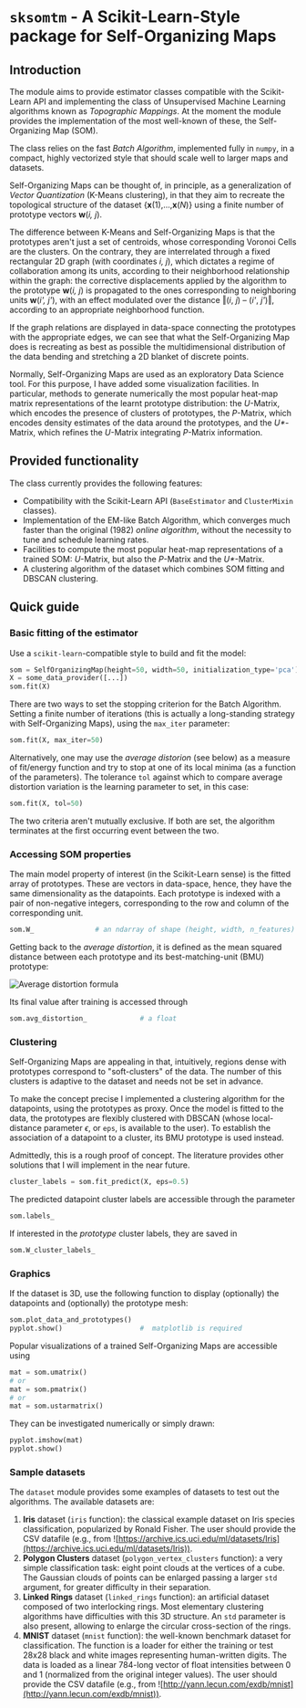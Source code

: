 # `sksomtm` - A Scikit-Learn-Style package for Self-Organizing Maps

## Introduction

The module aims to provide estimator classes compatible with the Scikit-Learn API and implementing the class of Unsupervised Machine Learning algorithms known as *Topographic Mappings*. At the moment the module provides the implementation of the most well-known of these, the Self-Organizing Map (SOM).

The class relies on the fast *Batch Algorithm*, implemented fully in `numpy`, in a compact, highly vectorized style that should scale well to larger maps and datasets.

Self-Organizing Maps can be thought of, in principle, as a generalization of *Vector Quantization* (K-Means clustering), in that they aim to recreate the topological structure of the dataset {**x**(1),...,**x**(*N*)} using a finite number of prototype vectors **w**(*i, j*).

The difference between K-Means and Self-Organizing Maps is that the prototypes aren't just a set of centroids, whose corresponding Voronoi Cells are the clusters. On the contrary, they are interrelated through a fixed rectangular 2D graph (with coordinates *i, j*), which dictates a regime of collaboration among its units, according to their neighborhood relationship within the graph: the corrective displacements applied by the algorithm to the prototype **w**(*i, j*) is propagated to the ones corresponding to neighboring units **w**(*i\', j\'*), with an effect modulated over the distance ‖(*i*, *j*) – (*i\'*, *j\'*)‖, according to an appropriate neighborhood function.

If the graph relations are displayed in data-space connecting the prototypes with the appropriate edges, we can see that what the Self-Organizing Map does is recreating as best as possible the multidimensional distribution of the data bending and stretching a 2D blanket of discrete points.

Normally, Self-Organizing Maps are used as an exploratory Data Science tool. For this purpose, I have added some visualization facilities. In particular, methods to generate numerically the most popular heat-map matrix representations of the learnt prototype distribution: the *U*-Matrix, which encodes the presence of clusters of prototypes, the *P*-Matrix, which encodes density estimates of the data around the prototypes, and the *U\**-Matrix, which refines the *U*-Matrix integrating *P*-Matrix information.

## Provided functionality

The class currently provides the following features:

* Compatibility with the Scikit-Learn API (`BaseEstimator` and `ClusterMixin` classes).
* Implementation of the EM-like Batch Algorithm, which converges much faster than the original (1982) *online algorithm*, without the necessity to tune and schedule learning rates.
* Facilities to compute the most popular heat-map representations of a trained SOM: *U*-Matrix, but also the *P*-Matrix and the *U\**-Matrix.
* A clustering algorithm of the dataset which combines SOM fitting and DBSCAN clustering.

## Quick guide

### Basic fitting of the estimator

Use a `scikit-learn`-compatible style to build and fit the model:

```python
som = SelfOrganizingMap(height=50, width=50, initialization_type='pca')
X = some_data_provider([...])
som.fit(X)
```

There are two ways to set the stopping criterion for the Batch Algorithm. Setting a finite number of iterations (this is actually a long-standing strategy with Self-Organizing Maps), using the `max_iter` parameter:

```python
som.fit(X, max_iter=50)
```

Alternatively, one may use the *average distorion* (see below) as a measure of fit/energy function and try to stop at one of its local minima (as a function of the parameters). The tolerance `tol` against which to compare  average distortion variation is the learning parameter to set, in this case:

```python
som.fit(X, tol=50)
```

The two criteria aren't mutually exclusive. If both are set, the algorithm terminates at the first occurring event between the two.

### Accessing SOM properties

The main model property of interest (in the Scikit-Learn sense) is the fitted array of prototypes. These are vectors in data-space, hence, they have the same dimensionality as the datapoints. Each prototype is indexed with a pair of non-negative integers, corresponding to the row and column of the corresponding unit.

```python
som.W_               # an ndarray of shape (height, width, n_features)
```

Getting back to the *average distortion*, it is defined as the mean squared distance between each prototype and its best-matching-unit (BMU) prototype:

![](https://render.githubusercontent.com/render/math?math=\overline{D^2}=\frac{1}{N}\sum_{n=1}^{N}\Vert\boldsymbol{x}_{n}-\boldsymbol{w}_{\mathrm{BMU}(\boldsymbol{x}_{n})}\Vert^2 "Average distortion formula")

Its final value after training is accessed through

```python
som.avg_distortion_             # a float
```

### Clustering

Self-Organizing Maps are appealing in that, intuitively, regions dense with prototypes correspond to "soft-clusters" of the data. The number of this clusters is adaptive to the dataset and needs not be set in advance.

To make the concept precise I implemented a clustering algorithm for the datapoints, using the prototypes as proxy. Once the model is fitted to the data, the prototypes are flexibly clustered with DBSCAN (whose local-distance parameter $\epsilon$, or `eps`, is available to the user). To establish the association of a datapoint to a cluster, its BMU prototype is used instead.

Admittedly, this is a rough proof of concept. The literature provides other solutions that I will implement in the near future.

```python
cluster_labels = som.fit_predict(X, eps=0.5)
```

The predicted datapoint cluster labels are accessible through the parameter

```python
som.labels_
```

If interested in the *prototype* cluster labels, they are saved in 

```python
som.W_cluster_labels_
```

### Graphics

If the dataset is 3D, use the following function to display (optionally) the datapoints and (optionally) the prototype mesh:

```python
som.plot_data_and_prototypes()
pyplot.show()                   #  matplotlib is required
```

Popular visualizations of a trained Self-Organizing Maps are accessible using

```python
mat = som.umatrix()
# or
mat = som.pmatrix()
# or
mat = som.ustarmatrix()
```

They can be investigated numerically or simply drawn:

```python
pyplot.imshow(mat)
pyplot.show()
```

### Sample datasets

The `dataset` module provides some examples of datasets to test out the algorithms. The available datasets are:

1. **Iris** dataset (`iris` function): the classical example dataset on Iris species classification, popularized by Ronald Fisher. The user should provide the CSV datafile (e.g., from ![https://archive.ics.uci.edu/ml/datasets/Iris](https://archive.ics.uci.edu/ml/datasets/Iris)).
2. **Polygon Clusters** dataset (`polygon_vertex_clusters` function): a very simple classification task: eight point clouds at the vertices of a cube. The Gaussian clouds of points can be enlarged passing a larger `std` argument, for greater difficulty in their separation.
3. **Linked Rings** dataset (`linked_rings` function): an artificial dataset composed of two interlocking rings. Most elementary clustering algorithms have difficulties with this 3D structure. An `std` parameter is also present, allowing to enlarge the circular cross-section of the rings.
4. **MNIST** dataset (`mnist` function): the well-known benchmark dataset for classification. The function is a loader for either the training or test 28x28 black and white images representing human-written digits. The data is loaded as a linear 784-long vector of float intensities between 0 and 1 (normalized from the original integer values). The user should provide the CSV datafile (e.g., from ![http://yann.lecun.com/exdb/mnist](http://yann.lecun.com/exdb/mnist)).
